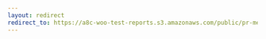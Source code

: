 ```yaml
---
layout: redirect
redirect_to: https://a8c-woo-test-reports.s3.amazonaws.com/public/pr-merge/44595/e2e/index.html
---
```

